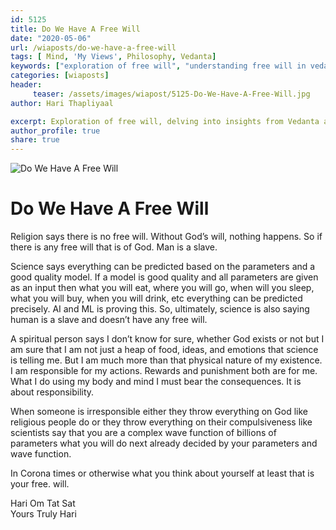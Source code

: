 ```yaml
--- 
id: 5125 
title: Do We Have A Free Will
date: "2020-05-06"
url: /wiaposts/do-we-have-a-free-will
tags: [ Mind, 'My Views', Philosophy, Vedanta]    
keywords: ["exploration of free will", "understanding free will in vedanta", "poetic insights on free will and choice", "philosophy of free will and determinism", "exploring free will in philosophical context"]  
categories: [wiaposts] 
header:
     teaser: /assets/images/wiapost/5125-Do-We-Have-A-Free-Will.jpg
author: Hari Thapliyaal 

excerpt: Exploration of free will, delving into insights from Vedanta and philosophical contexts.
author_profile: true 
share: true 
---
```


![Do We Have A Free Will](/assets/images/wiapost/5125-Do-We-Have-A-Free-Will.jpg)     
   
# Do We Have A Free Will   
       
Religion says there is no free will. Without God’s will, nothing happens. So if there is any free will that is of God. Man is a slave.    
    
Science says everything can be predicted based on the parameters and a good quality model. If a model is good quality and all parameters are given as an input then what you will eat, where you will go, when will you sleep, what you will buy, when you will drink, etc everything can be predicted precisely. AI and ML is proving this. So, ultimately, science is also saying human is a slave and doesn’t have any free will.    
    
A spiritual person says I don’t know for sure, whether God exists or not but I am sure that I am not just a heap of food, ideas, and emotions that science is telling me. But I am much more than that physical nature of my existence. I am responsible for my actions. Rewards and punishment both are for me. What I do using my body and mind I must bear the consequences. It is about responsibility.    
    
When someone is irresponsible either they throw everything on God like religious people do or they throw everything on their compulsiveness like scientists say that you are a complex wave function of billions of parameters what you will do next already decided by your parameters and wave function.    
    
In Corona times or otherwise what you think about yourself at least that is your free. will.    
    
Hari Om Tat Sat     
Yours Truly Hari    
